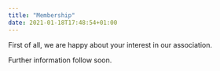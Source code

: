 ```yaml
---
title: "Membership"
date: 2021-01-18T17:48:54+01:00
---
```


First of all, we are happy about your interest in our association.

Further information follow soon.
